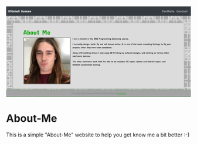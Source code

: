 ![demo1](/assets/demo.png)

# About-Me

This is a simple "About-Me" website to help you get know me a bit better :-)
